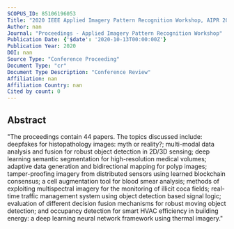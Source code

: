 ```yaml
---
SCOPUS_ID: 85106196053
Title: "2020 IEEE Applied Imagery Pattern Recognition Workshop, AIPR 2020"
Author: nan
Journal: "Proceedings - Applied Imagery Pattern Recognition Workshop"
Publication Date: {'$date': '2020-10-13T00:00:00Z'}
Publication Year: 2020
DOI: nan
Source Type: "Conference Proceeding"
Document Type: "cr"
Document Type Description: "Conference Review"
Affiliation: nan
Affiliation Country: nan
Cited by count: 0
---
```


## Abstract
"The proceedings contain 44 papers. The topics discussed include: deepfakes for histopathology images: myth or reality?; multi-modal data analysis and fusion for robust object detection in 2D/3D sensing; deep learning semantic segmentation for high-resolution medical volumes; adaptive data generation and bidirectional mapping for polyp images; tamper-proofing imagery from distributed sensors using learned blockchain consensus; a cell augmentation tool for blood smear analysis; methods of exploiting multispectral imagery for the monitoring of illicit coca fields; real-time traffic management system using object detection based signal logic; evaluation of different decision fusion mechanisms for robust moving object detection; and occupancy detection for smart HVAC efficiency in building energy: a deep learning neural network framework using thermal imagery."
